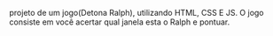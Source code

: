projeto de um jogo(Detona Ralph), utilizando HTML, CSS E JS. O jogo consiste em você acertar qual janela esta o Ralph e pontuar.
